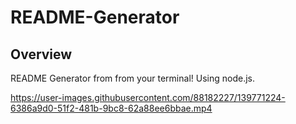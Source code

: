 # README-Generator

## Overview 

README Generator from from your terminal! Using node.js. 



https://user-images.githubusercontent.com/88182227/139771224-6386a9d0-51f2-481b-9bc8-62a88ee6bbae.mp4


